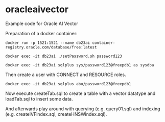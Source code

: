 # oracleaivector
Example code for Oracle AI Vector

Preparation of a docker container:
```
docker run -p 1521:1521 --name db23ai container-registry.oracle.com/database/free:latest

docker exec -it db23ai ./setPassword.sh password123

docker exec -it db23ai sqlplus sys/password123@freepdb1 as sysdba
```
Then create a user with CONNECT and RESOURCE roles.
```
docker exec -it db23ai sqlplus abu/password123@freepdb1
```

Now execute createTab.sql to create a table with a vector datatype and loadTab.sql to insert some data.

And afterwards play around with querying (e.g. query01.sql) and indexing (e.g. createIVFindex.sql, createHNSWindex.sql).

